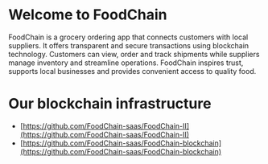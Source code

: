 # Welcome to FoodChain

FoodChain is a grocery ordering app that connects customers with local suppliers. It offers transparent and secure transactions using blockchain technology. Customers can view, order and track shipments while suppliers manage inventory and streamline operations. FoodChain inspires trust, supports local businesses and provides convenient access to quality food.

# Our blockchain infrastructure
- [https://github.com/FoodChain-saas/FoodChain-II](https://github.com/FoodChain-saas/FoodChain-II)
- [https://github.com/FoodChain-saas/FoodChain-blockchain](https://github.com/FoodChain-saas/FoodChain-blockchain)
